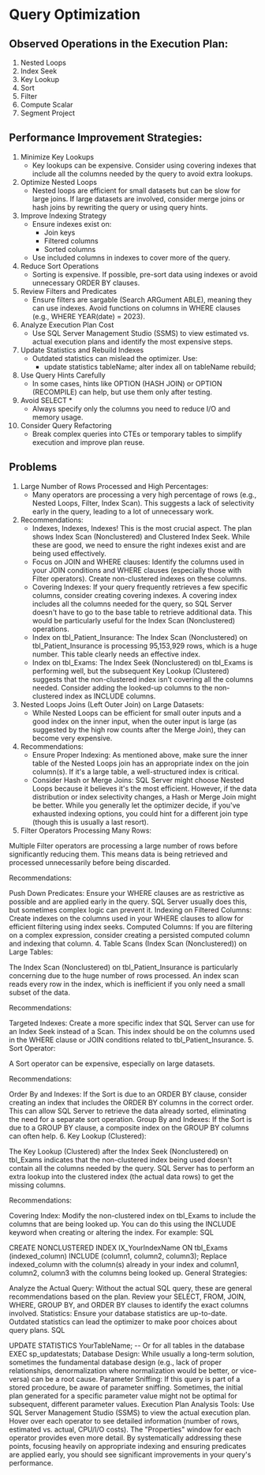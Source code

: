 # Query Optimization

## Observed Operations in the Execution Plan:

1. Nested Loops
1. Index Seek
1. Key Lookup
1. Sort
1. Filter
1. Compute Scalar
1. Segment Project


## Performance Improvement Strategies:

1. Minimize Key Lookups
    - Key lookups can be expensive. Consider using covering indexes that include all the columns needed by the query to avoid extra lookups.
1. Optimize Nested Loops
    - Nested loops are efficient for small datasets but can be slow for large joins. If large datasets are involved, consider merge joins or hash joins by rewriting the query or using query hints.
1. Improve Indexing Strategy
    - Ensure indexes exist on:
        - Join keys
        - Filtered columns
        - Sorted columns
    - Use included columns in indexes to cover more of the query.
1. Reduce Sort Operations
    - Sorting is expensive. If possible, pre-sort data using indexes or avoid unnecessary ORDER BY clauses.
1. Review Filters and Predicates
    - Ensure filters are sargable (Search ARGument ABLE), meaning they can use indexes. Avoid functions on columns in WHERE clauses (e.g., WHERE YEAR(date) = 2023).
1. Analyze Execution Plan Cost
    - Use SQL Server Management Studio (SSMS) to view estimated vs. actual execution plans and identify the most expensive steps.
1. Update Statistics and Rebuild Indexes
    - Outdated statistics can mislead the optimizer. Use:
       - update statistics tableName; alter index all on tableName rebuild;
1. Use Query Hints Carefully
    - In some cases, hints like OPTION (HASH JOIN) or OPTION (RECOMPILE) can help, but use them only after testing.
1. Avoid SELECT *
    - Always specify only the columns you need to reduce I/O and memory usage.
1. Consider Query Refactoring
    - Break complex queries into CTEs or temporary tables to simplify execution and improve plan reuse.

## Problems 

1. Large Number of Rows Processed and High Percentages:
    - Many operators are processing a very high percentage of rows (e.g., Nested Loops, Filter, Index Scan). This suggests a lack of selectivity early in the query, leading to a lot of unnecessary work.
1. Recommendations:
    - Indexes, Indexes, Indexes! This is the most crucial aspect. The plan shows Index Scan (Nonclustered) and Clustered Index Seek. While these are good, we need to ensure the right indexes exist and are being used effectively.
    - Focus on JOIN and WHERE clauses: Identify the columns used in your JOIN conditions and WHERE clauses (especially those with Filter operators). Create non-clustered indexes on these columns.
    - Covering Indexes: If your query frequently retrieves a few specific columns, consider creating covering indexes. A covering index includes all the columns needed for the query, so SQL Server doesn't have to go to the base table to retrieve additional data. This would be particularly useful for the Index Scan (Nonclustered) operations.
    - Index on tbl_Patient_Insurance: The Index Scan (Nonclustered) on tbl_Patient_Insurance is processing 95,153,929 rows, which is a huge number. This table clearly needs an effective index.
    - Index on tbl_Exams: The Index Seek (Nonclustered) on tbl_Exams is performing well, but the subsequent Key Lookup (Clustered) suggests that the non-clustered index isn't covering all the columns needed. Consider adding the looked-up columns to the non-clustered index as INCLUDE columns.
1. Nested Loops Joins (Left Outer Join) on Large Datasets:
    - While Nested Loops can be efficient for small outer inputs and a good index on the inner input, when the outer input is large (as suggested by the high row counts after the Merge Join), they can become very expensive.
1. Recommendations:
    - Ensure Proper Indexing: As mentioned above, make sure the inner table of the Nested Loops join has an appropriate index on the join column(s). If it's a large table, a well-structured index is critical.
    - Consider Hash or Merge Joins: SQL Server might choose Nested Loops because it believes it's the most efficient. However, if the data distribution or index selectivity changes, a Hash or Merge Join might be better. While you generally let the optimizer decide, if you've exhausted indexing options, you could hint for a different join type (though this is usually a last resort).
1. Filter Operators Processing Many Rows:

Multiple Filter operators are processing a large number of rows before significantly reducing them. This means data is being retrieved and processed unnecessarily before being discarded.

Recommendations:

Push Down Predicates: Ensure your WHERE clauses are as restrictive as possible and are applied early in the query. SQL Server usually does this, but sometimes complex logic can prevent it.
Indexing on Filtered Columns: Create indexes on the columns used in your WHERE clauses to allow for efficient filtering using index seeks.
Computed Columns: If you are filtering on a complex expression, consider creating a persisted computed column and indexing that column.
4. Table Scans (Index Scan (Nonclustered)) on Large Tables:

The Index Scan (Nonclustered) on tbl_Patient_Insurance is particularly concerning due to the huge number of rows processed. An index scan reads every row in the index, which is inefficient if you only need a small subset of the data.

Recommendations:

Targeted Indexes: Create a more specific index that SQL Server can use for an Index Seek instead of a Scan. This index should be on the columns used in the WHERE clause or JOIN conditions related to tbl_Patient_Insurance.
5. Sort Operator:

A Sort operator can be expensive, especially on large datasets.

Recommendations:

Order By and Indexes: If the Sort is due to an ORDER BY clause, consider creating an index that includes the ORDER BY columns in the correct order. This can allow SQL Server to retrieve the data already sorted, eliminating the need for a separate sort operation.
Group By and Indexes: If the Sort is due to a GROUP BY clause, a composite index on the GROUP BY columns can often help.
6. Key Lookup (Clustered):

The Key Lookup (Clustered) after the Index Seek (Nonclustered) on tbl_Exams indicates that the non-clustered index being used doesn't contain all the columns needed by the query. SQL Server has to perform an extra lookup into the clustered index (the actual data rows) to get the missing columns.

Recommendations:

Covering Index: Modify the non-clustered index on tbl_Exams to include the columns that are being looked up. You can do this using the INCLUDE keyword when creating or altering the index. For example:
SQL

CREATE NONCLUSTERED INDEX IX_YourIndexName ON tbl_Exams (indexed_column) INCLUDE (column1, column2, column3);
Replace indexed_column with the column(s) already in your index and column1, column2, column3 with the columns being looked up.
General Strategies:

Analyze the Actual Query: Without the actual SQL query, these are general recommendations based on the plan. Review your SELECT, FROM, JOIN, WHERE, GROUP BY, and ORDER BY clauses to identify the exact columns involved.
Statistics: Ensure your database statistics are up-to-date. Outdated statistics can lead the optimizer to make poor choices about query plans.
SQL

UPDATE STATISTICS YourTableName;
-- Or for all tables in the database
EXEC sp_updatestats;
Database Design: While usually a long-term solution, sometimes the fundamental database design (e.g., lack of proper relationships, denormalization where normalization would be better, or vice-versa) can be a root cause.
Parameter Sniffing: If this query is part of a stored procedure, be aware of parameter sniffing. Sometimes, the initial plan generated for a specific parameter value might not be optimal for subsequent, different parameter values.
Execution Plan Analysis Tools: Use SQL Server Management Studio (SSMS) to view the actual execution plan. Hover over each operator to see detailed information (number of rows, estimated vs. actual, CPU/I/O costs). The "Properties" window for each operator provides even more detail.
By systematically addressing these points, focusing heavily on appropriate indexing and ensuring predicates are applied early, you should see significant improvements in your query's performance.